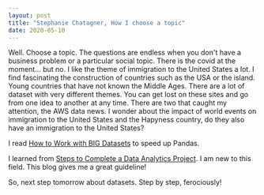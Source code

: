 ```yaml
---
layout: post
title: "Stephanie Chatagner, How I choose a topic"
date: 2020-05-10
---
```


Well. Choose a topic. The questions are endless when you don't have a business problem or a particular social topic. There is the covid at the moment... but no. I like the theme of immigration to the United States a lot. I find fascinating the construction of countries such as the USA or the island. Young countries that have not known the Middle Ages. 
There are a lot of dataset with very different themes. You can get lost on these sites and go from one idea to another at any time. 
There are two that caught my attention, the AWS data news. I wonder about the impact of world events on immigration to the United States and the Hapyness country, do they also have an immigration to the United States? 

I read [How to Work with BIG Datasets]( https://www.kaggle.com/yuliagm/how-to-work-with-big-datasets-on-16g-ram-dask) to speed up Pandas. 

I learned from [Steps to Complete a Data Analytics Project](https://blog.dataiku.com/2019/07/04/fundamental-steps-data-project-success). I am new to this field. This blog gives me a great guideline!

So, next step tomorrow about datasets.
Step by step, ferociously!
